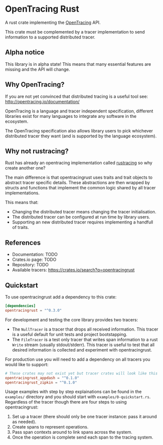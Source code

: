 OpenTracing Rust
================
A rust crate implementing the [OpenTracing](http://opentracing.io/) API.

This crate must be complemented by a tracer implementation to send
information to a supported distributed tracer.

Alpha notice
------------
This library is in alpha state!
This means that many essential features are missing and the API will change.


Why OpenTracing?
----------------
If you are not yet convinced that distributed tracing is a useful tool see:
http://opentracing.io/documentation/

OpenTracing is a language and tracer independent specification, different
libraries exist for many languages to integrate any software in the ecosystem.

The OpenTracing specification also allows library users to pick whichever
distributed tracer they want (and is supported by the language ecosystem).


Why not rustracing?
-------------------
Rust has already an opentracing implementation called
[rustracing](https://crates.io/crates/rustracing) so why create another one?

The main difference is that opentracingrust uses traits and trait objects
to abstract tracer specific details.
These abstractions are then wrapped by structs and functions that implement
the common logic shared by all tracer implementations.

This means that:

  * Changing the distributed tracer means changing the tracer initialisation.
  * The distributed tracer can be configured at run time by library users.
  * Supporting an new distributed tracer requires implementing a handfull of traits.


References
----------

  * Documentation: TODO
  * Crates.io page: TODO
  * Repository: TODO
  * Available tracers: https://crates.io/search?q=opentracingrust


Quickstart
----------
To use opentracingrust add a dependency to this crate:
```toml
[dependencies]
opentracingrust = "^0.3.0"
```

For development and testing the core library provides two tracers:

  * The `NullTracer` is a tracer that drops all received information.
    This tracer is a useful default for unit tests and project bootstapping.
  * The `FileTracer` is a test only tracer that writes span information to
    a rust `Write` stream (usually stdout/stderr).
    This tracer is useful to test that all desired information is collected
    and experiment with opentracingrust.

For production use you will need to add a dependency on
all tracers you would like to support:
```toml
# These crates may not exist yet but tracer crates will look like this
opentracingrust_appdash = "^0.1.0"
opentracingrust_zipkin = "^0.1.0"
```

Usage examples with step by step explainations can be found in the `examples/`
directory and you should start with `examples/0-quickstart.rs`.
Regardless of the tracer though there are four steps to using opentracingrust:

  1. Set up a tracer (there should only be one tracer instance: pass it around as needed).
  2. Create spans to represent operations.
  3. Pass span contexts around to link spans across the system.
  4. Once the operation is complete send each span to the tracing system.
